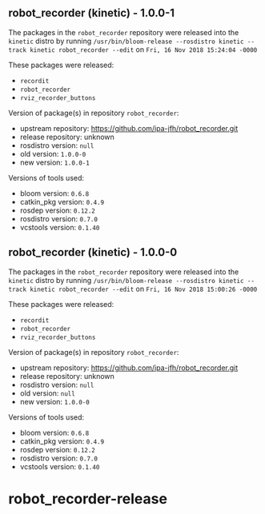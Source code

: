 ## robot_recorder (kinetic) - 1.0.0-1

The packages in the `robot_recorder` repository were released into the `kinetic` distro by running `/usr/bin/bloom-release --rosdistro kinetic --track kinetic robot_recorder --edit` on `Fri, 16 Nov 2018 15:24:04 -0000`

These packages were released:
- `recordit`
- `robot_recorder`
- `rviz_recorder_buttons`

Version of package(s) in repository `robot_recorder`:

- upstream repository: https://github.com/ipa-jfh/robot_recorder.git
- release repository: unknown
- rosdistro version: `null`
- old version: `1.0.0-0`
- new version: `1.0.0-1`

Versions of tools used:

- bloom version: `0.6.8`
- catkin_pkg version: `0.4.9`
- rosdep version: `0.12.2`
- rosdistro version: `0.7.0`
- vcstools version: `0.1.40`


## robot_recorder (kinetic) - 1.0.0-0

The packages in the `robot_recorder` repository were released into the `kinetic` distro by running `/usr/bin/bloom-release --rosdistro kinetic --track kinetic robot_recorder --edit` on `Fri, 16 Nov 2018 15:00:26 -0000`

These packages were released:
- `recordit`
- `robot_recorder`
- `rviz_recorder_buttons`

Version of package(s) in repository `robot_recorder`:

- upstream repository: https://github.com/ipa-jfh/robot_recorder.git
- release repository: unknown
- rosdistro version: `null`
- old version: `null`
- new version: `1.0.0-0`

Versions of tools used:

- bloom version: `0.6.8`
- catkin_pkg version: `0.4.9`
- rosdep version: `0.12.2`
- rosdistro version: `0.7.0`
- vcstools version: `0.1.40`


# robot_recorder-release